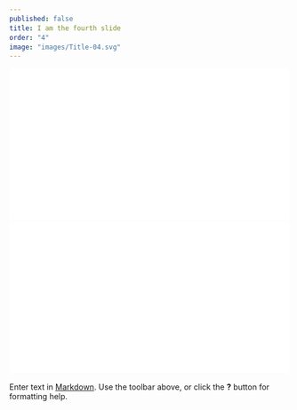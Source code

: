 ```yaml
---
published: false
title: I am the fourth slide
order: "4"
image: "images/Title-04.svg"
---
```


![Title-04.svg](/images/Title-04.svg)
![Title-04.svg](/_hero/Title-04.svg)

Enter text in [Markdown](http://daringfireball.net/projects/markdown/). Use the toolbar above, or click the **?** button for formatting help.